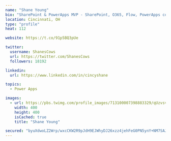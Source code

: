 ```yaml
---
name: "Shane Young"
bio: "SharePoint & PowerApps MVP - SharePoint, O365, Flow, PowerApps consulting? @PowerApps911 | Pure Snark? You found it."
location: Cincinnati, OH
type: "profile"
heat: 112

website: https://t.co/91p5BQ3pUe

twitter:
  username: ShanesCows
  url: https://twitter.com/ShanesCows
  followers: 18192

linkedin:
  url: https://www.linkedin.com/in/cincyshane

topics:
  - Power Apps

images:
  - url: https://pbs.twimg.com/profile_images/713100007398883329/qUzvsvQ3_400x400.jpg
    width: 400
    height: 400
    isCached: true
    title: "Shane Young"

secured: "byuXdwoLZ2Wrp/wxcCKW2R9pJdH9EJWhyDJ26xzz4jehFeG0PN5ynY+NM7SAJ999V3fZlpcUR352MjzEU/tk9Oa4v/NIsnRafAggUDtNdDJckFS12ateJQK3wgJMvi13/k5wbJjEc+TyLxeAjy305nMnR196Hf2EC8uWDHTjl8i3mhmYmmzbregLvHGi1v1Uk6luZp+YXiKab6Ll/PlvTV5b/BguZfRf1E9eQwS5R/PCt9DlXcKTzci3w7+tI0Gwilw/nEJMeh26oWLjAPfyNWkHvtHwAOAoxyaXcMCIH79DtNPUmRk+qW+OWMOOv8S0GIzEAyZLA62UOIB/zTVFDHbDJbiSM2+nCE/ZIAmffeu3dn9gAsLyst3E7MzBhvUWZUvt/Rryd3fnHgLkFVz2hXDh8CiMoNxMuVxZ2UqYrQs=;as5OBxubUAXKfkA/7OMQAQ=="
---
```


